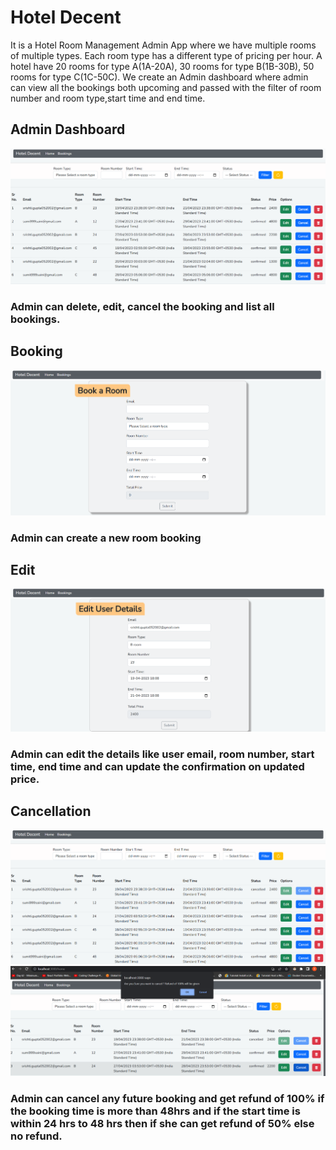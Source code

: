 # Hotel Decent
It is a Hotel Room Management Admin App where we have multiple rooms of multiple types. Each room type has a different type of pricing per hour. A hotel have 20 rooms for type A(1A-20A), 30 rooms for type B(1B-30B), 50 rooms for type C(1C-50C). 
We create an Admin dashboard where admin can view all the bookings both upcoming and passed with the filter of room number and room type,start time and end time.
## Admin Dashboard


![nbase5](https://github.com/srishti0506/HotelDecent/blob/main/img/dashboard.png)

### Admin can delete, edit, cancel the booking and list all bookings.

## Booking
![nbase5](https://github.com/srishti0506/HotelDecent/blob/main/img/book%20a%20room.png)
### Admin can create a new room booking

## Edit
![nbase5](https://github.com/srishti0506/HotelDecent/blob/main/img/edit%20details.png)
### Admin can edit the details like user email, room number, start time, end time and can update the confirmation on updated price.

## Cancellation
![nbase5](https://github.com/srishti0506/HotelDecent/blob/main/img/cancel%20disable.png)
![nbase5](https://github.com/srishti0506/HotelDecent/blob/main/img/refund%20100.png)
### Admin can cancel any future booking and get refund of 100% if the booking time is more than 48hrs and if the start time is within 24 hrs to 48 hrs then if she can get refund of 50% else no refund.

